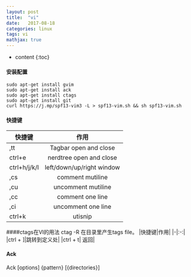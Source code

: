```yaml
---
layout: post
title:  "vi"
date:   2017-08-18
categories: linux 
tags: vi
mathjax: true
---
```

* content
{:toc}

#### 安装配置
~~~~
sudo apt-get install gvim
sudo apt-get install ack
sudo apt-get install ctags
sudo apt-get install git
curl https://j.mp/spf13-vim3 -L > spf13-vim.sh && sh spf13-vim.sh
~~~~

#### 快捷键
|快捷键|作用|
|-|:-:|
|,tt|Tagbar open and close|
|ctrl+e|nerdtree open and close|
|ctrl+h/j/k/l|left/down/up/right window|
|,cs|comment mutiline|
|,cu|uncomment mutiline|
|,cc|comment one line|
|,ci|uncomment one line|
|ctrl+k|utisnip |

####ctags在VI的用法
ctag -R 在目录里产生tags file。
|快捷键|作用|
|-|:-:|
|ctrl + ]|跳转到定义处|
|ctrl + t| 返回|


#### Ack
Ack [options] {pattern} [{directories}]
